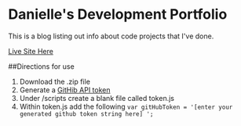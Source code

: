 # Danielle's Development Portfolio

This is a blog listing out info about code projects that I've done.

[Live Site Here](https://danielle-blog.herokuapp.com/)

##Directions for use
1. Download the .zip file
2. Generate a [GitHib API token](https://github.com/settings/tokens/new)
3. Under /scripts create a blank file called token.js
4. Within token.js add the following
`var gitHubToken = '[enter your generated github token string here] '; `
